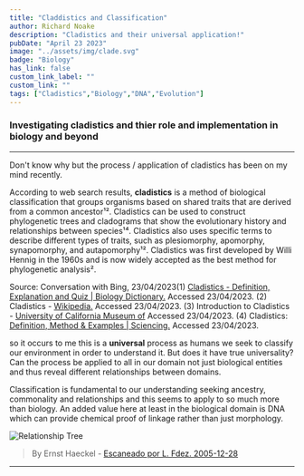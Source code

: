 ```yaml
---
title: "Claddistics and Classification"
author: Richard Noake
description: "Cladistics and their universal application!"
pubDate: "April 23 2023"
image: "../assets/img/clade.svg"
badge: "Biology"
has_link: false
custom_link_label: ""
custom_link: ""
tags: ["Cladistics","Biology","DNA","Evolution"]
---
```



### Investigating cladistics and thier role and implementation in biology and beyond

---

Don't know why but the process / application of cladistics has been on my mind recently.

According to web search results, **cladistics** is a method of biological classification that groups organisms based on shared traits that are derived from a common ancestor¹². Cladistics can be used to construct phylogenetic trees and cladograms that show the evolutionary history and relationships between species¹⁴. Cladistics also uses specific terms to describe different types of traits, such as plesiomorphy, apomorphy, synapomorphy, and autapomorphy¹². Cladistics was first developed by Willi Hennig in the 1960s and is now widely accepted as the best method for phylogenetic analysis².

Source: Conversation with Bing, 23/04/2023(1) [Cladistics - Definition, Explanation and Quiz | Biology Dictionary.](https://biologydictionary.net/cladistics/) Accessed 23/04/2023.
(2) Cladistics - [Wikipedia.](https://en.wikipedia.org/wiki/Cladistics) Accessed 23/04/2023.
(3) Introduction to Cladistics - [University of California Museum of](https://ucmp.berkeley.edu/clad/clad1.html) Accessed 23/04/2023.
(4) Cladistics: [Definition, Method & Examples | Sciencing.](https://sciencing.com/cladistics-definition-method-examples-13719192.html) Accessed 23/04/2023.

so it occurs to me this is a **universal** process as humans we seek to classify our environment in order to understand it. But does it have true universality? Can the process be applied to all in our domain not just biological entities and thus reveal different relationships between domains.

Classification is fundamental to our understanding seeking ancestry, commonality and relationships and this seems to apply to so much more than biology. An added value here at least in the biological domain is DNA which can provide chemical proof of linkage rather than just morphology.

![Relationship Tree](/assets/bio-tree.png)
> By Ernst Haeckel - [Escaneado por L. Fdez. 2005-12-28](https://commons.wikimedia.org/w/index.php?curid=483175)
---
